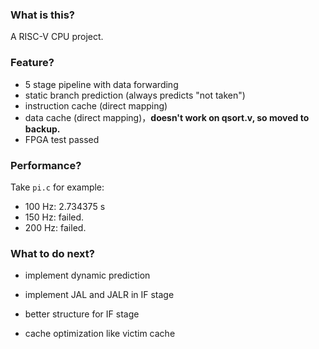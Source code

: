 ### What is this?

A RISC-V CPU project.

### Feature?

-  5 stage pipeline with data forwarding
-  static branch prediction (always predicts "not taken")
-   instruction cache (direct mapping)
-   data cache (direct mapping)，**doesn't work on qsort.v, so moved to backup.**
-   FPGA test passed

### Performance?

Take `pi.c` for example:

- 100 Hz: 2.734375 s
- 150 Hz: failed.
- 200 Hz: failed.

### What to do next?

- implement dynamic prediction

- implement JAL and JALR in IF stage

- better structure for IF stage

- cache optimization like victim cache

  
